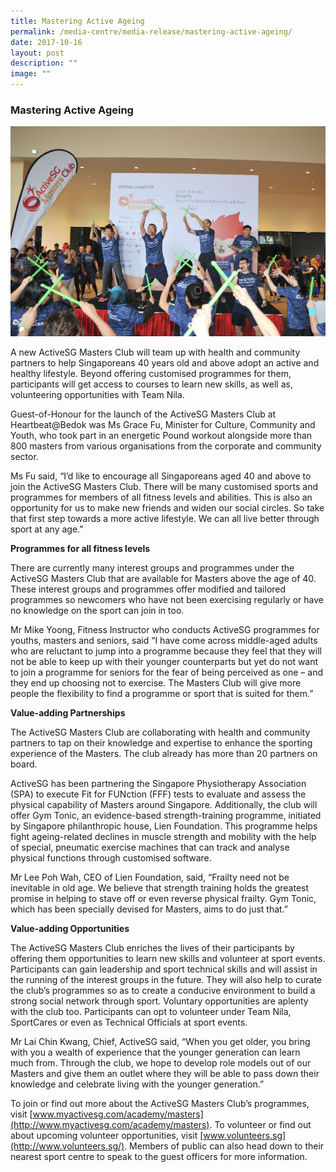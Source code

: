 ```yaml
---
title: Mastering Active Ageing
permalink: /media-centre/media-release/mastering-active-ageing/
date: 2017-10-16
layout: post
description: ""
image: ""
---
```

### **Mastering Active Ageing**
![](/images/Media%20Centre/Media%20Release/2017/October/Participants%20taking%20part%20in%20a%20Pound%20workout%203Photo%20Credit%20to%20Reuters.jpeg)

A new ActiveSG Masters Club will team up with health and community partners to help Singaporeans 40 years old and above adopt an active and healthy lifestyle. Beyond offering customised programmes for them, participants will get access to courses to learn new skills, as well as, volunteering opportunities with Team Nila.

Guest-of-Honour for the launch of the ActiveSG Masters Club at Heartbeat@Bedok was Ms Grace Fu, Minister for Culture, Community and Youth, who took part in an energetic Pound workout alongside more than 800 masters from various organisations from the corporate and community sector.

Ms Fu said, “I’d like to encourage all Singaporeans aged 40 and above to join the ActiveSG Masters Club. There will be many customised sports and programmes for members of all fitness levels and abilities. This is also an opportunity for us to make new friends and widen our social circles. So take that first step towards a more active lifestyle. We can all live better through sport at any age.”

**Programmes for all fitness levels**

There are currently many interest groups and programmes under the ActiveSG Masters Club that are available for Masters above the age of 40. These interest groups and programmes offer modified and tailored programmes so newcomers who have not been exercising regularly or have no knowledge on the sport can join in too.

Mr Mike Yoong, Fitness Instructor who conducts ActiveSG programmes for youths, masters and seniors, said “I have come across middle-aged adults who are reluctant to jump into a programme because they feel that they will not be able to keep up with their younger counterparts but yet do not want to join a programme for seniors for the fear of being perceived as one – and they end up choosing not to exercise. The Masters Club will give more people the flexibility to find a programme or sport that is suited for them.”

**Value-adding Partnerships**

The ActiveSG Masters Club are collaborating with health and community partners to tap on their knowledge and expertise to enhance the sporting experience of the Masters. The club already has more than 20 partners on board.

ActiveSG has been partnering the Singapore Physiotherapy Association (SPA) to execute Fit for FUNction (FFF) tests to evaluate and assess the physical capability of Masters around Singapore. Additionally, the club will offer Gym Tonic, an evidence-based strength-training programme, initiated by Singapore philanthropic house, Lien Foundation. This programme helps fight ageing-related declines in muscle strength and mobility with the help of special, pneumatic exercise machines that can track and analyse physical functions through customised software. 

Mr Lee Poh Wah, CEO of Lien Foundation, said, “Frailty need not be inevitable in old age. We believe that strength training holds the greatest promise in helping to stave off or even reverse physical frailty. Gym Tonic, which has been specially devised for Masters, aims to do just that.”

**Value-adding Opportunities**

The ActiveSG Masters Club enriches the lives of their participants by offering them opportunities to learn new skills and volunteer at sport events. Participants can gain leadership and sport technical skills and will assist in the running of the interest groups in the future. They will also help to curate the club’s programmes so as to create a conducive environment to build a strong social network through sport. Voluntary opportunities are aplenty with the club too. Participants can opt to volunteer under Team Nila, SportCares or even as Technical Officials at sport events.

Mr Lai Chin Kwang, Chief, ActiveSG said, “When you get older, you bring with you a wealth of experience that the younger generation can learn much from. Through the club, we hope to develop role models out of our Masters and give them an outlet where they will be able to pass down their knowledge and celebrate living with the younger generation.”

To join or find out more about the ActiveSG Masters Club’s programmes, visit [www.myactivesg.com/academy/masters](http://www.myactivesg.com/academy/masters). To volunteer or find out about upcoming volunteer opportunities, visit [www.volunteers.sg](http://www.volunteers.sg/). Members of public can also head down to their nearest sport centre to speak to the guest officers for more information.